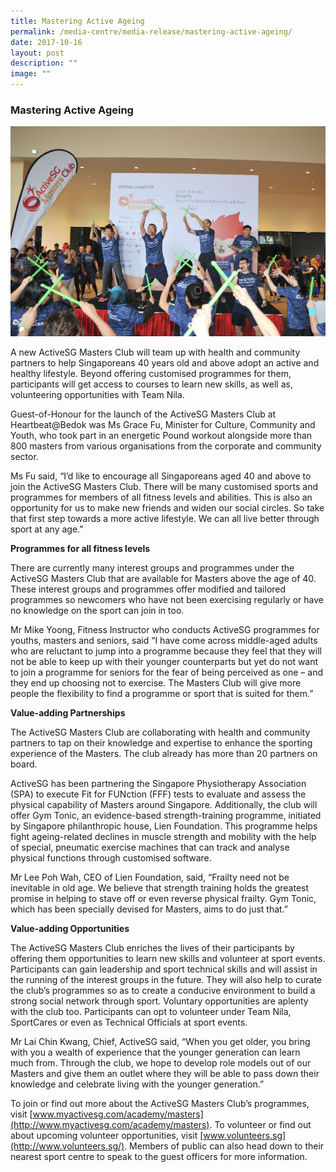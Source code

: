 ```yaml
---
title: Mastering Active Ageing
permalink: /media-centre/media-release/mastering-active-ageing/
date: 2017-10-16
layout: post
description: ""
image: ""
---
```

### **Mastering Active Ageing**
![](/images/Media%20Centre/Media%20Release/2017/October/Participants%20taking%20part%20in%20a%20Pound%20workout%203Photo%20Credit%20to%20Reuters.jpeg)

A new ActiveSG Masters Club will team up with health and community partners to help Singaporeans 40 years old and above adopt an active and healthy lifestyle. Beyond offering customised programmes for them, participants will get access to courses to learn new skills, as well as, volunteering opportunities with Team Nila.

Guest-of-Honour for the launch of the ActiveSG Masters Club at Heartbeat@Bedok was Ms Grace Fu, Minister for Culture, Community and Youth, who took part in an energetic Pound workout alongside more than 800 masters from various organisations from the corporate and community sector.

Ms Fu said, “I’d like to encourage all Singaporeans aged 40 and above to join the ActiveSG Masters Club. There will be many customised sports and programmes for members of all fitness levels and abilities. This is also an opportunity for us to make new friends and widen our social circles. So take that first step towards a more active lifestyle. We can all live better through sport at any age.”

**Programmes for all fitness levels**

There are currently many interest groups and programmes under the ActiveSG Masters Club that are available for Masters above the age of 40. These interest groups and programmes offer modified and tailored programmes so newcomers who have not been exercising regularly or have no knowledge on the sport can join in too.

Mr Mike Yoong, Fitness Instructor who conducts ActiveSG programmes for youths, masters and seniors, said “I have come across middle-aged adults who are reluctant to jump into a programme because they feel that they will not be able to keep up with their younger counterparts but yet do not want to join a programme for seniors for the fear of being perceived as one – and they end up choosing not to exercise. The Masters Club will give more people the flexibility to find a programme or sport that is suited for them.”

**Value-adding Partnerships**

The ActiveSG Masters Club are collaborating with health and community partners to tap on their knowledge and expertise to enhance the sporting experience of the Masters. The club already has more than 20 partners on board.

ActiveSG has been partnering the Singapore Physiotherapy Association (SPA) to execute Fit for FUNction (FFF) tests to evaluate and assess the physical capability of Masters around Singapore. Additionally, the club will offer Gym Tonic, an evidence-based strength-training programme, initiated by Singapore philanthropic house, Lien Foundation. This programme helps fight ageing-related declines in muscle strength and mobility with the help of special, pneumatic exercise machines that can track and analyse physical functions through customised software. 

Mr Lee Poh Wah, CEO of Lien Foundation, said, “Frailty need not be inevitable in old age. We believe that strength training holds the greatest promise in helping to stave off or even reverse physical frailty. Gym Tonic, which has been specially devised for Masters, aims to do just that.”

**Value-adding Opportunities**

The ActiveSG Masters Club enriches the lives of their participants by offering them opportunities to learn new skills and volunteer at sport events. Participants can gain leadership and sport technical skills and will assist in the running of the interest groups in the future. They will also help to curate the club’s programmes so as to create a conducive environment to build a strong social network through sport. Voluntary opportunities are aplenty with the club too. Participants can opt to volunteer under Team Nila, SportCares or even as Technical Officials at sport events.

Mr Lai Chin Kwang, Chief, ActiveSG said, “When you get older, you bring with you a wealth of experience that the younger generation can learn much from. Through the club, we hope to develop role models out of our Masters and give them an outlet where they will be able to pass down their knowledge and celebrate living with the younger generation.”

To join or find out more about the ActiveSG Masters Club’s programmes, visit [www.myactivesg.com/academy/masters](http://www.myactivesg.com/academy/masters). To volunteer or find out about upcoming volunteer opportunities, visit [www.volunteers.sg](http://www.volunteers.sg/). Members of public can also head down to their nearest sport centre to speak to the guest officers for more information.